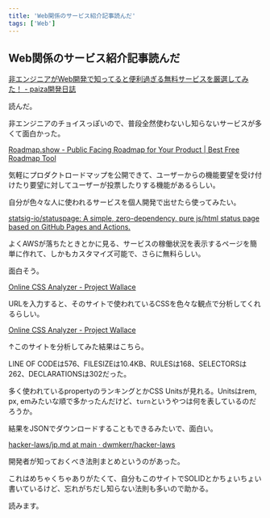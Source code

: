 ```yaml
---
title: 'Web関係のサービス紹介記事読んだ'
tags: ['Web']
---
```


## Web関係のサービス紹介記事読んだ

[非エンジニアがWeb開発で知ってると便利過ぎる無料サービスを厳選してみた！ \- paiza開発日誌](https://paiza.hatenablog.com/entry/2022/03/02/153000)

読んだ。

非エンジニアのチョイスっぽいので、普段全然使わないし知らないサービスが多くて面白かった。

[Roadmap\.show \- Public Facing Roadmap for Your Product \| Best Free Roadmap Tool](https://roadmap.show/)

気軽にプロダクトロードマップを公開できて、ユーザーからの機能要望を受け付けたり要望に対してユーザーが投票したりする機能があるらしい。

自分が色々な人に使われるサービスを個人開発で出せたら使ってみたい。

[statsig\-io/statuspage: A simple, zero\-dependency, pure js/html status page based on GitHub Pages and Actions\.](https://github.com/statsig-io/statuspage/)

よくAWSが落ちたときとかに見る、サービスの稼働状況を表示するページを簡単に作れて、しかもカスタマイズ可能で、さらに無料らしい。

面白そう。

[Online CSS Analyzer \- Project Wallace](https://www.projectwallace.com/analyze-css)

URLを入力すると、そのサイトで使われているCSSを色々な観点で分析してくれるらしい。

[Online CSS Analyzer \- Project Wallace](https://www.projectwallace.com/analyze-css?url=random.tagucch.dev)

↑このサイトを分析してみた結果はこちら。

LINE OF CODEは576、FILESIZEは10.4KB、RULESは168、SELECTORSは262、DECLARATIONSは302だった。

多く使われているpropertyのランキングとかCSS Unitsが見れる。Unitsはrem, px, emみたいな順で多かったんだけど、`turn`というやつは何を表しているのだろうか。

結果をJSONでダウンロードすることもできるみたいで、面白い。

[hacker\-laws/jp\.md at main · dwmkerr/hacker\-laws](https://github.com/dwmkerr/hacker-laws/blob/main/translations/jp.md)

開発者が知っておくべき法則まとめというのがあった。

これはめちゃくちゃありがたくて、自分もこのサイトでSOLIDとかちょいちょい書いているけど、忘れがちだし知らない法則も多いので助かる。

読みます。
